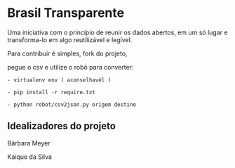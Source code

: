 # Brasil Transparente

Uma iniciativa com o princípio de reunir os dados abertos, em um só lugar
e transforma-lo em algo reutilizável e legível.

Para contribuir é simples, fork do projeto,

pegue o csv e utilize o robô para converter:

    - virtualenv env ( aconselhavél )

    - pip install -r require.txt

    - python robot/csv2json.py origem destino

## Idealizadores do projeto

Bárbara Meyer

Kaique da Silva

